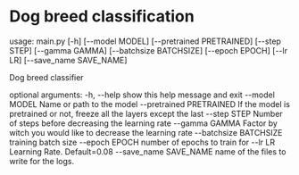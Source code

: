 # Dog breed classification

usage: main.py [-h] [--model MODEL] [--pretrained PRETRAINED] [--step STEP]
               [--gamma GAMMA] [--batchsize BATCHSIZE] [--epoch EPOCH]
               [--lr LR] [--save_name SAVE_NAME]

Dog breed classifier

optional arguments:
  -h, --help            show this help message and exit
  --model MODEL         Name or path to the model
  --pretrained PRETRAINED
                        If the model is pretrained or not, freeze all the
                        layers except the last
  --step STEP           Number of steps before decreasing the learning rate
  --gamma GAMMA         Factor by witch you would like to decrease the
                        learning rate
  --batchsize BATCHSIZE
                        training batch size
  --epoch EPOCH         number of epochs to train for
  --lr LR               Learning Rate. Default=0.08
  --save_name SAVE_NAME
                        name of the files to write for the logs.
